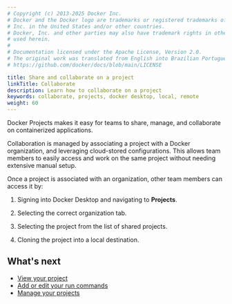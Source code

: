 ```yaml
---
# Copyright (c) 2013-2025 Docker Inc.
# Docker and the Docker logo are trademarks or registered trademarks of Docker,
# Inc. in the United States and/or other countries.
# Docker, Inc. and other parties may also have trademark rights in other terms
# used herein.
#
# Documentation licensed under the Apache License, Version 2.0.
# The original work was translated from English into Brazilian Portuguese.
# https://github.com/docker/docs/blob/main/LICENSE

title: Share and collaborate on a project
linkTitle: Collaborate
description: Learn how to collaborate on a project
keywords: collaborate, projects, docker desktop, local, remote
weight: 60
---
```

Docker Projects makes it easy for teams to share, manage, and collaborate on containerized applications.

Collaboration is managed by associating a project with a Docker organization, and leveraging cloud-stored configurations. This allows team members to easily access and work on the same project without needing extensive manual setup.

Once a project is associated with an organization, other team members can access it by:

1. Signing into Docker Desktop and navigating to **Projects**.

2. Selecting the correct organization tab.

3. Selecting the project from the list of shared projects.

4. Cloning the project into a local destination.

## What's next

 - [View your project](/manuals/projects/view.md)
 - [Add or edit your run commands](/manuals/projects/edit.md)
 - [Manage your projects](/manuals/projects/manage.md)
